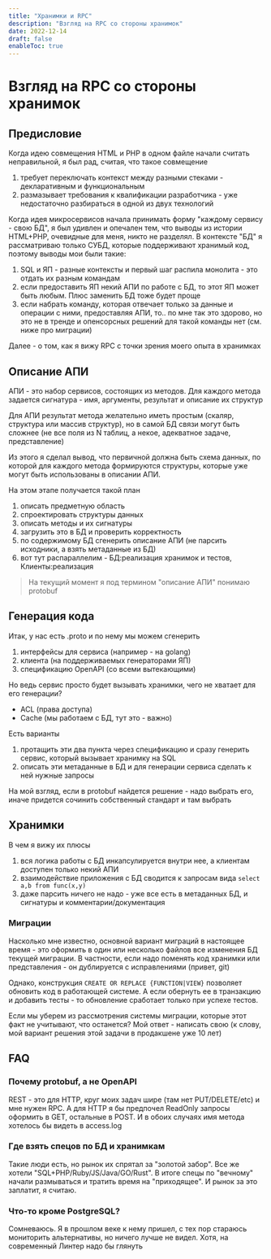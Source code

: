 ```yaml
---
title: "Хранимки и RPC"
description: "Взгляд на RPC со стороны хранимок"
date: 2022-12-14
draft: false
enableToc: true
---
```

# Взгляд на RPC со стороны хранимок

## Предисловие

Когда идею совмещения HTML и PHP в одном файле начали считать неправильной, я был рад, считая, что такое совмещение
1. требует переключать контекст между разными стеками - декларативным и функциональным
2. размазывает требования к квалификации разработчика - уже недостаточно разбираться в одной из двух технологий

Когда идея микросервисов начала принимать форму "каждому сервису - свою БД", я был удивлен и опечален тем, что выводы из истории HTML+PHP, очевидные для меня, никто не разделял.
В контексте "БД" я рассматриваю только СУБД, которые поддерживают хранимый код, поэтому выводы мои были такие:

1. SQL и ЯП - разные контексты и первый шаг распила монолита - это отдать их разным командам 
2. если предоставить ЯП некий АПИ по работе с БД, то этот ЯП может быть любым. Плюс заменить БД тоже будет проще
3. если набрать команду, которая отвечает только за данные и операции с ними, предоставляя АПИ, то.. по мне так это здорово, но это не в тренде и опенсорсных решений для такой команды нет (см. ниже про миграции)

Далее - о том, как я вижу RPC с точки зрения моего опыта в хранимках

## Описание АПИ

АПИ - это набор сервисов, состоящих из методов. Для каждого метода задается сигнатура - имя, аргументы, результат и описание их структур

Для АПИ результат метода желательно иметь простым (скаляр, структура или массив структур), но в самой БД связи могут быть сложнее (не все поля из N таблиц, а некое, адекватное задаче, представление)

Из этого я сделал вывод, что первичной должна быть схема данных, по которой для каждого метода формируются структуры, которые уже могут быть использованы в описании АПИ.

На этом этапе получается такой план

1. описать предметную область
2. спроектировать структуры данных
3. описать методы и их сигнатуры
4. загрузить это в БД и проверить корректность
5. по содержимому БД сгенерить описание АПИ (не парсить исходники, а взять метаданные из БД)
6. вот тут распараллелим - БД:реализация хранимок и тестов, Клиенты:реализация

> На текущий момент я под термином "описание АПИ" понимаю protobuf

## Генерация кода

Итак, у нас есть .proto и по нему мы можем сгенерить

1. интерфейсы для сервиса (например - на golang)
2. клиента (на поддерживаемых генераторами ЯП)
3. спецификацию OpenAPI (со всеми вытекающими)

Но ведь сервис просто будет вызывать хранимки, чего не хватает для его генерации?

* ACL (права доступа) 
* Cache (мы работаем с БД, тут это - важно)

Есть варианты

1. протащить эти два пункта через спецификацию и сразу генерить сервис, который вызывает хранимку на SQL
2. описать эти метаданные в БД и для генерации сервиса сделать к ней нужные запросы

На мой взгляд, если в protobuf найдется решение - надо выбрать его, иначе придется сочинить собственный стандарт и там выбрать

## Хранимки

В чем я вижу их плюсы

1. вся логика работы с БД инкапсулируется внутри нее, а клиентам доступен только некий АПИ
2. взаимодействие приложения с БД сводится к запросам вида `select a,b from func(x,y)`
3. даже парсить ничего не надо - уже все есть в метаданных БД, и сигнатуры и комментарии/документация

### Миграции

Насколько мне известно, основной вариант миграций в настоящее время - это оформить в один или несколько файлов все изменения БД текущей миграции. В частности, если надо поменять код хранимки или представления - он дублируется с исправлениями (привет, git)

Однако, конструкция `CREATE OR REPLACE {FUNCTION|VIEW}` позволяет обновить код в работающей системе. А если обернуть ее в транзакцию и добавить тесты - то обновление сработает только при успехе тестов.

Если мы уберем из рассмотрения системы миграции, которые этот факт не учитывают, что останется?
Мой ответ - написать свою (к слову, мой вариант решения этой задачи в продакшене уже 10 лет)

## FAQ

### Почему protobuf, а не OpenAPI

REST - это для HTTP, круг моих задач шире (там нет PUT/DELETE/etc) и мне нужен RPC. А для HTTP я бы предпочел ReadOnly запросы оформить в GET, остальные в POST. И в обоих случаях имя метода хотелось бы видеть в access.log

### Где взять спецов по БД и хранимкам

Такие люди есть, но рынок их спрятал за "золотой забор". Все же хотели "SQL+PHP/Ruby/JS/Java/GO/Rust". В итоге спецы по "вечному" начали размываться и тратить время на "приходящее". И рынок за это заплатит, я считаю.

### Что-то кроме PostgreSQL?

Сомневаюсь. Я в прошлом веке к нему пришел, с тех пор стараюсь мониторить альтернативы, но ничего лучше не видел. Хотя, на современный Линтер надо бы глянуть